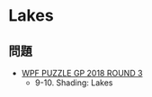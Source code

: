 # Lakes

## 問題
- [WPF PUZZLE GP 2018 ROUND 3](../questions/wpfpgp2018-3.md)
	- 9-10. Shading: Lakes
